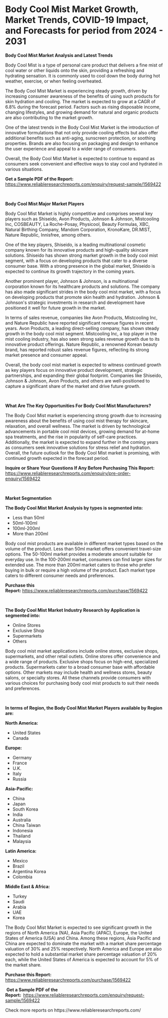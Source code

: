 <p><h1>Body Cool Mist Market Growth, Market Trends, COVID-19 Impact, and Forecasts for period from 2024 - 2031</h1></p><p><strong>Body Cool Mist Market Analysis and Latest Trends</strong></p>
<p><p>Body Cool Mist is a type of personal care product that delivers a fine mist of cool water or other liquids onto the skin, providing a refreshing and hydrating sensation. It is commonly used to cool down the body during hot weather, exercise, or when feeling overheated.</p><p>The Body Cool Mist Market is experiencing steady growth, driven by increasing consumer awareness of the benefits of using such products for skin hydration and cooling. The market is expected to grow at a CAGR of 6.8% during the forecast period. Factors such as rising disposable income, changing lifestyles, and growing demand for natural and organic products are also contributing to the market growth.</p><p>One of the latest trends in the Body Cool Mist Market is the introduction of innovative formulations that not only provide cooling effects but also offer additional benefits such as anti-aging, sunscreen protection, or soothing properties. Brands are also focusing on packaging and design to enhance the user experience and appeal to a wider range of consumers.</p><p>Overall, the Body Cool Mist Market is expected to continue to expand as consumers seek convenient and effective ways to stay cool and hydrated in various situations.</p></p>
<p><strong>Get a Sample PDF of the Report:&nbsp;</strong> <a href="https://www.reliableresearchreports.com/enquiry/request-sample/1569422">https://www.reliableresearchreports.com/enquiry/request-sample/1569422</a></p>
<p>&nbsp;</p>
<p><strong>Body Cool Mist Major Market Players</strong></p>
<p><p>Body Cool Mist Market is highly competitive and comprises several key players such as Shiseido, Avon Products, Johnson & Johnson, Mistcooling Inc, COSBEAUTY, La Roche-Posay, Physicool, Beauty Formulas, XBC, Natural Birthing Company, Mandom Corporation, KronoKare, DR.MIST, Nature Republic, Innisfree, among others.</p><p>One of the key players, Shiseido, is a leading multinational cosmetic company known for its innovative products and high-quality skincare solutions. Shiseido has shown strong market growth in the body cool mist segment, with a focus on developing products that cater to a diverse consumer base. With a strong presence in the global market, Shiseido is expected to continue its growth trajectory in the coming years.</p><p>Another prominent player, Johnson & Johnson, is a multinational corporation known for its healthcare products and solutions. The company has also made significant strides in the body cool mist market, with a focus on developing products that promote skin health and hydration. Johnson & Johnson's strategic investments in research and development have positioned it well for future growth in the market.</p><p>In terms of sales revenue, companies like Avon Products, Mistcooling Inc, and Nature Republic have reported significant revenue figures in recent years. Avon Products, a leading direct-selling company, has shown steady growth in the body cool mist segment. Mistcooling Inc, a top player in the mist cooling industry, has also seen strong sales revenue growth due to its innovative product offerings. Nature Republic, a renowned Korean beauty brand, has reported robust sales revenue figures, reflecting its strong market presence and consumer appeal.</p><p>Overall, the body cool mist market is expected to witness continued growth as key players focus on innovative product development, strategic partnerships, and expanding their global footprint. Companies like Shiseido, Johnson & Johnson, Avon Products, and others are well-positioned to capture a significant share of the market and drive future growth.</p></p>
<p>&nbsp;</p>
<p><strong>What Are The Key Opportunities For Body Cool Mist Manufacturers?</strong></p>
<p><p>The Body Cool Mist market is experiencing strong growth due to increasing awareness about the benefits of using cool mist therapy for skincare, relaxation, and overall wellness. The market is driven by technological advancements in portable cool mist devices, growing demand for at-home spa treatments, and the rise in popularity of self-care practices. Additionally, the market is expected to expand further in the coming years as consumers seek innovative solutions for stress relief and hydration. Overall, the future outlook for the Body Cool Mist market is promising, with continued growth expected in the forecast period.</p></p>
<p><strong>Inquire or Share Your Questions If Any Before Purchasing This Report:</strong> <a href="https://www.reliableresearchreports.com/enquiry/pre-order-enquiry/1569422">https://www.reliableresearchreports.com/enquiry/pre-order-enquiry/1569422</a></p>
<p>&nbsp;</p>
<p><strong>Market Segmentation</strong></p>
<p><strong>The Body Cool Mist Market Analysis by types is segmented into:</strong></p>
<p><ul><li>Less than 50ml</li><li>50ml-100ml</li><li>100ml-200ml</li><li>More than 200ml</li></ul></p>
<p><p>Body cool mist products are available in different market types based on the volume of the product. Less than 50ml market offers convenient travel-size options. The 50-100ml market provides a moderate amount suitable for everyday use. In the 100-200ml market, consumers can find larger sizes for extended use. The more than 200ml market caters to those who prefer buying in bulk or require a high volume of the product. Each market type caters to different consumer needs and preferences.</p></p>
<p><strong>Purchase this Report:&nbsp;</strong><a href="https://www.reliableresearchreports.com/purchase/1569422">https://www.reliableresearchreports.com/purchase/1569422</a></p>
<p>&nbsp;</p>
<p><strong>The Body Cool Mist Market Industry Research by Application is segmented into:</strong></p>
<p><ul><li>Online Stores</li><li>Exclusive Shop</li><li>Supermarkets</li><li>Others</li></ul></p>
<p><p>Body cool mist market applications include online stores, exclusive shops, supermarkets, and other retail outlets. Online stores offer convenience and a wide range of products. Exclusive shops focus on high-end, specialized products. Supermarkets cater to a broad consumer base with affordable options. Other markets may include health and wellness stores, beauty salons, or specialty stores. All these channels provide consumers with various choices for purchasing body cool mist products to suit their needs and preferences.</p></p>
<p>&nbsp;</p>
<p><strong>In terms of Region, the Body Cool Mist Market Players available by Region are:</strong></p>
<p>
    <p> <strong> North America: </strong>
        <ul>
            <li>United States</li>
            <li>Canada</li>
        </ul>
        </p> 
    <p> <strong> Europe: </strong>
        <ul>
            <li>Germany</li>
            <li>France</li>
            <li>U.K.</li>
            <li>Italy</li>
            <li>Russia</li>
        </ul>
        </p> 
    <p> <strong> Asia-Pacific: </strong>
        <ul>
            <li>China</li>
            <li>Japan</li>
            <li>South Korea</li>
            <li>India</li>
            <li>Australia</li>
            <li>China Taiwan</li>
            <li>Indonesia</li>
            <li>Thailand</li>
            <li>Malaysia</li>
        </ul>
        </p> 
    <p> <strong> Latin America: </strong>
        <ul>
            <li>Mexico</li>
            <li>Brazil</li>
            <li>Argentina Korea</li>
            <li>Colombia</li>
        </ul>
        </p> 
    <p> <strong> Middle East & Africa: </strong>
        <ul>
            <li>Turkey</li>
            <li>Saudi</li>
            <li>Arabia</li>
            <li>UAE</li>
            <li>Korea</li>
        </ul>
    </p>
    </p>
<p><p>The Body Cool Mist Market is expected to see significant growth in the regions of North America (NA), Asia Pacific (APAC), Europe, the United States of America (USA) and China. Among these regions, Asia Pacific and China are expected to dominate the market with a market share percentage valuation of 30% and 25% respectively. North America and Europe are also expected to hold a substantial market share percentage valuation of 20% each, while the United States of America is expected to account for 5% of the market share.</p></p>
<p><strong>Purchase this Report: </strong><a href="https://www.reliableresearchreports.com/purchase/1569422">https://www.reliableresearchreports.com/purchase/1569422</a></p>
<p>&nbsp;<strong>Get a Sample PDF of the Report:&nbsp;&nbsp;</strong><a href="https://www.reliableresearchreports.com/enquiry/request-sample/1569422">https://www.reliableresearchreports.com/enquiry/request-sample/1569422</a></p>
<p><strong></strong></p>
<p>Check more reports on https://www.reliableresearchreports.com/</p>